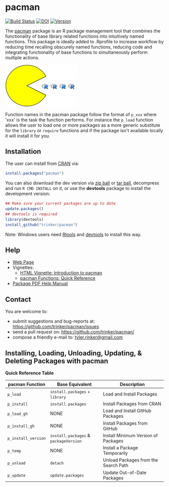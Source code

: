 # pacman

[![Build Status](https://travis-ci.org/trinker/pacman.png?branch=master)](https://travis-ci.org/trinker/pacman) [![DOI](https://zenodo.org/badge/5398/trinker/pacman.svg)](http://dx.doi.org/10.5281/zenodo.15406) [![Version](https://img.shields.io/badge/Version-0.4.1-orange.svg)](https://img.shields.io/badge/Version-0.4.0-orange.svg)

The [pacman](http://trinker.github.io/pacman_dev/) package is an R package management tool that combines the functionality of base library related functions into intuitively named functions.  This package is ideally added to .Rprofile to increase workflow by reducing time recalling obscurely named functions, reducing code and integrating functionality of base functions to simultaneously perform multiple actions.  

<img src="inst/pacman_logo/r_pacman.png" width="45%">


Function names in the pacman package follow the format of `p_xxx` where 'xxx' is the task the function performs.  For instance the `p_load` function allows the user to load one or more packages as a more generic substitute for the `library` or `require` functions and if the package isn't available locally it will install it for you.

## Installation

The user can install from [CRAN](https://cran.r-project.org/package=pacman) via:

```r
install.packages("pacman")
```


You can also download the dev version via [zip ball](https://github.com/trinker/pacman/zipball/master) or [tar ball](https://github.com/trinker/pacman/tarball/master), decompress and run `R CMD INSTALL` on it, or use the **devtools** package to install the development version:

```r
## Make sure your current packages are up to date
update.packages()
## devtools is required
library(devtools)
install_github("trinker/pacman")
```

Note: Windows users need [Rtools](http://www.murdoch-sutherland.com/Rtools/) and [devtools](http://CRAN.R-project.org/package=devtools) to install this way.


## Help

- [Web Page](http://trinker.github.com/pacman/)       
- Vignettes:     
  - [HTML Vignette: Introduction to pacman](http://trinker.github.io/pacman/vignettes/Introduction_to_pacman.html)      
  - [pacman Functions: Quick Reference](http://trinker.github.io/pacman_dev/vignettes/pacman_functions_quick_reference.html) 
- [Package PDF Help Manual](https://dl.dropbox.com/u/61803503/pacman.pdf)      

## Contact

You are welcome to:
* submit suggestions and bug-reports at: <https://github.com/trinker/pacman/issues>
* send a pull request on: <https://github.com/trinker/pacman/>
* compose a friendly e-mail to: <tyler.rinker@gmail.com>

## Installing, Loading, Unloading, Updating, & Deleting Packages with pacman 

**Quick Reference Table** 

| pacman Function | Base Equivalent | Description |
|----------------------|----------------------|----------------|
| `p_load`  |  `install.packages` + `library` | Load and Install Packages |
| `p_install` |  `install.packages` | Install Packages from CRAN |
| `p_load_gh`  |  NONE | Load and Install GitHub Packages |
| `p_install_gh` |  NONE | Install Packages from GitHub |   
| `p_install_version` |  `install.packages` & <br/> `packageVersion` | Install Minimum Version of Packages |
| `p_temp` |  NONE | Install a Package Temporarily |
| `p_unload` | `detach` | Unload Packages from the Search Path |
| `p_update` | `update.packages` | Update Out-of-Date Packages |
